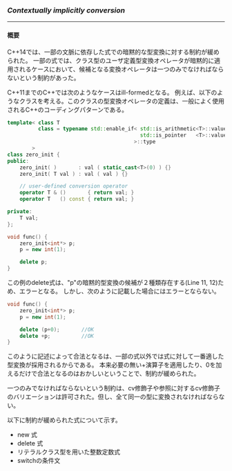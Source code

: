 ### *Contextually implicitly conversion*
---
#### 概要
C++14では、一部の文脈に依存した式での暗黙的な型変換に対する制約が緩められた。
一部の式では、クラス型のユーザ定義型変換オペレータが暗黙的に適用されるケースにおいて、候補となる変換オペレータは一つのみでなければならないという制約があった。

C++11までのC++では次のようなケースはill-formedとなる。
例えば、以下のようなクラスを考える。このクラスの型変換オペレータの定義は、一般によく使用されるC++のコーディングパターンである。

```c++
template< class T
          class = typename std::enable_if< std::is_arithmetic<T>::value ||
                                           std::is_pointer   <T>::value
                                         >::type
        >
class zero_init {
public:
    zero_init( )       : val ( static_cast<T>(0) ) {}
    zero_init( T val ) : val ( val ) {}

    // user-defined conversion operator
    operator T & ()       { return val; }
    operator T   () const { return val; }

private:
    T val;
};

void func() {
    zero_init<int*> p;
    p = new int(1);

    delete p;
}
```

この例のdelete式は、"p"の暗黙的型変換の候補が２種類存在する(Line 11, 12)ため、エラーとなる。
しかし、次のように記載した場合にはエラーとならない。

```c++
void func() {
    zero_init<int*> p;
    p = new int(1);

    delete (p+0);       //OK
    delete +p;          //OK
}
```

このように記述によって合法となるは、一部の式以外では式に対して一番適した型変換が採用されるからである。
本来必要の無い+演算子を適用したり、0を加えるだけで合法となるのはおかしいということで、制約が緩められた。

一つのみでなければならないという制約は、cv修飾子や参照に対するcv修飾子のバリエーションは許可された。但し、全て同一の型に変換されなければならない。

以下に制約が緩められた式について示す。

 * new 式
 * delete 式
 * リテラルクラス型を用いた整数定数式
 * switchの条件文

